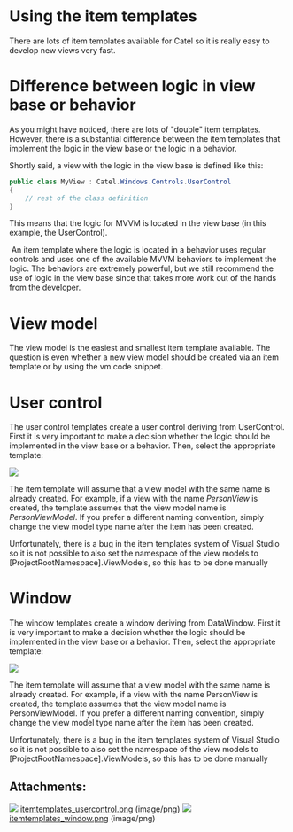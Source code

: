 # Using the item templates

There are lots of item templates available for Catel so it is really easy to develop new views very fast.

# Difference between logic in view base or behavior

As you might have noticed, there are lots of "double" item templates. However, there is a substantial difference between the item templates that implement the logic in the view base or the logic in a behavior.

Shortly said, a view with the logic in the view base is defined like this:

``` {.java data-syntaxhighlighter-params="brush: java; gutter: false; theme: Confluence" data-theme="Confluence" style="brush: java; gutter: false; theme: Confluence"}
public class MyView : Catel.Windows.Controls.UserControl
{
    // rest of the class definition
}
```

This means that the logic for MVVM is located in the view base (in this example, the UserControl).

 An item template where the logic is located in a behavior uses regular controls and uses one of the available MVVM behaviors to implement the logic. The behaviors are extremely powerful, but we still recommend the use of logic in the view base since that takes more work out of the hands from the developer.

# View model

The view model is the easiest and smallest item template available. The question is even whether a new view model should be created via an item template or by using the vm code snippet.

# User control

The user control templates create a user control deriving from UserControl. First it is very important to make a decision whether the logic should be implemented in the view base or a behavior. Then, select the appropriate template:

![](attachments/622646/1015823.png)

The item template will assume that a view model with the same name is already created. For example, if a view with the name *PersonView* is created, the template assumes that the view model name is *PersonViewModel*. If you prefer a different naming convention, simply change the view model type name after the item has been created.

Unfortunately, there is a bug in the item templates system of Visual Studio so it is not possible to also set the namespace of the view models to [ProjectRootNamespace].ViewModels, so this has to be done manually

# Window

The window templates create a window deriving from DataWindow. First it is very important to make a decision whether the logic should be implemented in the view base or a behavior. Then, select the appropriate template:

![](attachments/622646/1015824.png)

The item template will assume that a view model with the same name is already created. For example, if a view with the name PersonView is created, the template assumes that the view model name is PersonViewModel. If you prefer a different naming convention, simply change the view model type name after the item has been created.

Unfortunately, there is a bug in the item templates system of Visual Studio so it is not possible to also set the namespace of the view models to [ProjectRootNamespace].ViewModels, so this has to be done manually

## Attachments:

![](images/icons/bullet_blue.gif) [itemtemplates\_usercontrol.png](attachments/622646/1015823.png) (image/png)
 ![](images/icons/bullet_blue.gif) [itemtemplates\_window.png](attachments/622646/1015824.png) (image/png)

